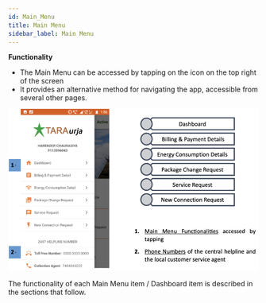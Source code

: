 ```yaml
---
id: Main_Menu
title: Main Menu
sidebar_label: Main Menu
---
```


**Functionality**
* The Main Menu can be accessed by tapping on the icon on the top right of the screen
* It provides an alternative method for navigating the app, accessible from several other pages.

![MAIN MENU](./assets/4.9_MainMenuCust.png)

The functionality of each Main Menu item / Dashboard item is described in the sections that follow.